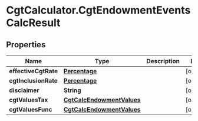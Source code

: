 # CgtCalculator.CgtEndowmentEventsCalcResult

## Properties
Name | Type | Description | Notes
------------ | ------------- | ------------- | -------------
**effectiveCgtRate** | [**Percentage**](Percentage.md) |  | [optional] 
**cgtInclusionRate** | [**Percentage**](Percentage.md) |  | [optional] 
**disclaimer** | **String** |  | [optional] 
**cgtValuesTax** | [**CgtCalcEndowmentValues**](CgtCalcEndowmentValues.md) |  | [optional] 
**cgtValuesFunc** | [**CgtCalcEndowmentValues**](CgtCalcEndowmentValues.md) |  | [optional] 


